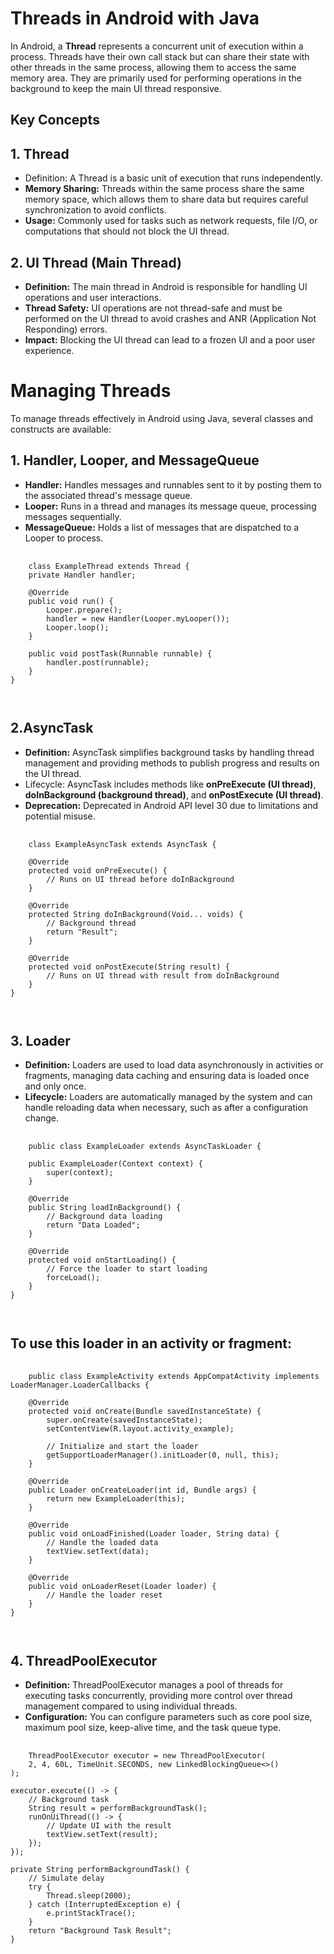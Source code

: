 # Threads in Android with Java

In Android, a <b>Thread</b> represents a concurrent unit of execution within a process. Threads have their own call stack but can share their state with other threads in the same process, allowing them to access the same memory area. They are primarily used for performing operations in the background to keep the main UI thread responsive.

## Key Concepts

## 1. Thread

<ul>
  <li>Definition: A Thread is a basic unit of execution that runs independently.</li>
  <li><b>Memory Sharing:</b> Threads within the same process share the same memory space, which allows them to share data but requires careful synchronization to avoid conflicts.</li>
   <li><b>Usage:</b> Commonly used for tasks such as network requests, file I/O, or computations that should not block the UI thread.</li>
</ul>

## 2. UI Thread (Main Thread)

<ul>
  <li><b>Definition:</b> The main thread in Android is responsible for handling UI operations and user interactions.</li>
  <li><b>Thread Safety:</b> UI operations are not thread-safe and must be performed on the UI thread to avoid crashes and ANR (Application Not Responding) errors.</li>
  <li><b>Impact:</b> Blocking the UI thread can lead to a frozen UI and a poor user experience.</li>
</ul>

# Managing Threads

To manage threads effectively in Android using Java, several classes and constructs are available:

## 1. Handler, Looper, and MessageQueue

<ul>
  <li><b>Handler:</b> Handles messages and runnables sent to it by posting them to the associated thread's message queue.</li>
  <li><b>Looper:</b> Runs in a thread and manages its message queue, processing messages sequentially.</li>
  <li><b>MessageQueue:</b> Holds a list of messages that are dispatched to a Looper to process.</li>
</ul>

<pre>
  <code>
    class ExampleThread extends Thread {
    private Handler handler;

    @Override
    public void run() {
        Looper.prepare();
        handler = new Handler(Looper.myLooper());
        Looper.loop();
    }

    public void postTask(Runnable runnable) {
        handler.post(runnable);
    }
}

  </code>
</pre>

## 2.AsyncTask

<ul>
  <li><b>Definition:</b> AsyncTask simplifies background tasks by handling thread management and providing methods to publish progress and results on the UI thread.</li>
  <li>Lifecycle: AsyncTask includes methods like <b>onPreExecute (UI thread)</b>, <b>doInBackground (background thread)</b>, and <b>onPostExecute (UI thread)</b>.</li>
  <li><b>Deprecation:</b> Deprecated in Android API level 30 due to limitations and potential misuse.</li>
</ul>

<pre>
  <code>
    class ExampleAsyncTask extends AsyncTask<Void, Void, String> {

    @Override
    protected void onPreExecute() {
        // Runs on UI thread before doInBackground
    }

    @Override
    protected String doInBackground(Void... voids) {
        // Background thread
        return "Result";
    }

    @Override
    protected void onPostExecute(String result) {
        // Runs on UI thread with result from doInBackground
    }
}

  </code>
</pre>

## 3. Loader

<ul>
  <li><b>Definition:</b> Loaders are used to load data asynchronously in activities or fragments, managing data caching and ensuring data is loaded once and only once.</li>
  <li><b>Lifecycle:</b> Loaders are automatically managed by the system and can handle reloading data when necessary, such as after a configuration change.</li>
</ul>

<pre>
  <code>
    public class ExampleLoader extends AsyncTaskLoader<String> {

    public ExampleLoader(Context context) {
        super(context);
    }

    @Override
    public String loadInBackground() {
        // Background data loading
        return "Data Loaded";
    }

    @Override
    protected void onStartLoading() {
        // Force the loader to start loading
        forceLoad();
    }
}

  </code>
</pre>

## To use this loader in an activity or fragment:

<pre>
  <code>
    public class ExampleActivity extends AppCompatActivity implements LoaderManager.LoaderCallbacks<String> {

    @Override
    protected void onCreate(Bundle savedInstanceState) {
        super.onCreate(savedInstanceState);
        setContentView(R.layout.activity_example);

        // Initialize and start the loader
        getSupportLoaderManager().initLoader(0, null, this);
    }

    @Override
    public Loader<String> onCreateLoader(int id, Bundle args) {
        return new ExampleLoader(this);
    }

    @Override
    public void onLoadFinished(Loader<String> loader, String data) {
        // Handle the loaded data
        textView.setText(data);
    }

    @Override
    public void onLoaderReset(Loader<String> loader) {
        // Handle the loader reset
    }
}

  </code>
</pre>

## 4. ThreadPoolExecutor

<ul>
  <li><b>Definition:</b> ThreadPoolExecutor manages a pool of threads for executing tasks concurrently, providing more control over thread management compared to using individual threads.</li>
  <li><b>Configuration:</b> You can configure parameters such as core pool size, maximum pool size, keep-alive time, and the task queue type.</li>
</ul>

<pre>
  <code>
    ThreadPoolExecutor executor = new ThreadPoolExecutor(
    2, 4, 60L, TimeUnit.SECONDS, new LinkedBlockingQueue<>()
);

executor.execute(() -> {
    // Background task
    String result = performBackgroundTask();
    runOnUiThread(() -> {
        // Update UI with the result
        textView.setText(result);
    });
});

private String performBackgroundTask() {
    // Simulate delay
    try {
        Thread.sleep(2000);
    } catch (InterruptedException e) {
        e.printStackTrace();
    }
    return "Background Task Result";
}

  </code>
</pre>

